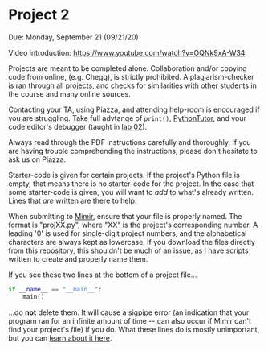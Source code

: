 # Project 2

Due: Monday, September 21 (09/21/20)

Video introduction: https://www.youtube.com/watch?v=OQNk9xA-W34

Projects are meant to be completed alone. Collaboration and/or copying code from online, (e.g. Chegg), is strictly prohibited. A plagiarism-checker is ran through all projects, and checks for similarities with other students in the course and many online sources. 

Contacting your TA, using Piazza, and attending help-room is encouraged if you are struggling. Take full advtange of `print()`, [PythonTutor](http://pythontutor.com/visualize.html#mode=edit), and your code editor's debugger (taught in [lab 02](../Lab%2002)). 

Always read through the PDF instructions carefully and thoroughly. If you are having trouble comprehending the instructions, please don't hesitate to ask us on Piazza.

Starter-code is given for certain projects. If the project's Python file is empty, that means there is no starter-code for the project. In the case that some starter-code is given, you will want to _add_ to what's already written. Lines that _are_ written are there to help.

When submitting to [Mimir](https://class.mimir.io/), ensure that your file is properly named. The format is "projXX.py", where "XX" is the project's corresponding number. A leading '0' is used for single-digit project numbers, and the alphabetical characters are always kept as lowercase. If you download the files directly from this repository, this shouldn't be much of an issue, as I have scripts written to create and properly name them.

If you see these two lines at the bottom of a project file...

```python
if __name__ == "__main__":
    main()
```

...do **not** delete them. It will cause a sigpipe error (an indication that your program ran for an infinite amount of time -- can also occur if Mimir can't find your project's file) if you do. What these lines do is mostly unimportant, but you can [learn about it here](https://www.youtube.com/watch?v=sugvnHA7ElY). 